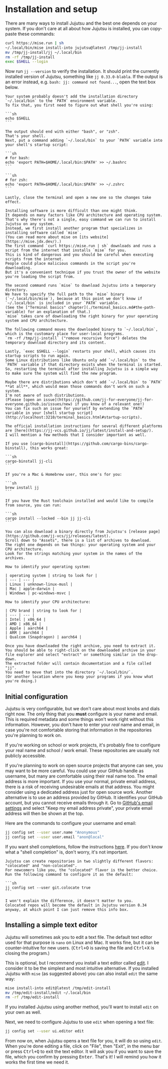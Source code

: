 # Installation and setup

There are many ways to install Jujutsu and the best one depends on your system.
If you don't care at all about how Jujutsu is installed, you can copy-paste these commands:

```sh
curl https://mise.run | sh
~/.local/bin/mise install-into jujutsu@latest /tmp/jj-install
mv /tmp/jj-install/jj ~/.local/bin
rm -rf /tmp/jj-install
exec $SHELL --login
```

Now run `jj --version` to verify the installation.
It should print the currently installed version of Jujutsu, something like `jj 0.33.0-blabla`.
If the output is an error instead, e.g. `bash: jj: command not found...`, open the text box below.

````admonish fail title="jj: command not found..." collapsible=true
Your system probably doesn't add the installation directory `~/.local/bin` to the `PATH` environment variable.
To fix that, you first need to figure out what shell you're using:

```sh
echo $SHELL
```

The output should end with either "bash", or "zsh".
That's your shell.
Next, put a command adding `~/.local/bin` to your `PATH` variable into your shell's startup script:

```sh
# for bash:
echo 'export PATH=$HOME/.local/bin:$PATH' >> ~/.bashrc
```

```sh
# for zsh:
echo 'export PATH=$HOME/.local/bin:$PATH' >> ~/.zshrc
```

Lastly, close the terminal and open a new one so the changes take effect.
````

```admonish note title="Explanation of installation commands" collapsible=true
Installing software is more difficult than one might think.
It depends on many factors like CPU architecture and operating system.
That's why there's not a single, easy command we can run to install Jujutsu on any system.
Instead, we first install another program that specializes in installing software called `mise`.
(You can read more about mise on [its website](https://mise.jdx.dev/).)
The first command `curl https://mise.run | sh` downloads and runs a script from the internet that installs `mise` for you.
This is kind of dangerous and you should be careful when executing scripts from the internet.
People could place malicious commands in the script you're downloading.
But it's a convenient technique if you trust the owner of the website you're loading the script from.

The second command runs `mise` to download Jujutsu into a temporary directory.
We have to specify the full path to the `mise` binary (`~/.local/bin/mise`), because at this point we don't know if `~/.local/bin` is included in your `PATH` variable.
(See the ["Terminal basics" chapter](./terminal_basics.md#the-path-variable) for an explanation of that.)
`mise` takes care of downloading the right binary for your operating system and CPU architecture.

The following command moves the downloaded binary to `~/.local/bin`, which is the customary place for user-local programs.
`rm -rf /tmp/jj-install` ("remove recursive force") deletes the temporary download directory and its content.

Lastly, `exec $SHELL --login` restarts your shell, which causes its startup scripts to run again.
Some Linux distributions like Ubuntu only add `~/.local/bin` to the `PATH` variable if that directory exists when the terminal is started.
So, restarting the terminal after installing Jujutsu is a simple way to make sure the system will find the new program.

Maybe there are distributions which don't add `~/.local/bin` to `PATH` **at all**, which would mean those commands don't work on such a system.
I'm not aware of such distributions.
(Please [open an issue](https://github.com/jj-for-everyone/jj-for-everyone.github.io/issues/new) if you know of a relevant one!)
You can fix such an issue for yourself by extending the `PATH` variable in your [shell startup script](http://localhost:3210/terminal_basics.html#startup-scripts).
```

````admonish info title="Other installation methods" collapsible=true
The official installation instructions for several different platforms are [here](https://jj-vcs.github.io/jj/latest/install-and-setup/).
I will mention a few methods that I consider important as well.

If you use [cargo-binstall](https://github.com/cargo-bins/cargo-binstall), this works great:

```sh
cargo-binstall jj-cli
```

If you're a Mac & Homebrew user, this one's for you:

```sh
brew install jj
```

If you have the Rust toolchain installed and would like to compile from source, you can run:

```sh
cargo install --locked --bin jj jj-cli
```

You can also download a binary directly from Jujutsu's [release page](https://github.com/jj-vcs/jj/releases/latest).
Scroll down to "Assets", there is a list of archives to download.
The right one depends on two things: your operating system and your CPU architecture.
Look for the strings matching your system in the names of the archives.

How to identify your operating system:

| operating system | string to look for |
| --- | --- |
| Linux | unknown-linux-musl |
| Mac | apple-darwin |
| Windows | pc-windows-msvc |

How to identify your CPU architecture:

| CPU brand | string to look for |
| --- | --- |
| Intel | x86_64 |
| AMD | x86_64 |
| Apple | aarch64 |
| ARM | aarch64 |
| Qualcom (Snapdragon) | aarch64 |

Once you have downloaded the right archive, you need to extract it.
You should be able to right-click on the downloaded archive in your file explorer and select "extract" or something similar in the drop-down.
The extracted folder will contain documentation and a file called "jj".
You need to move that into the directory `~/.local/bin/`.
(Or another location where you keep your programs if you know what you're doing.)
````

## Initial configuration

Jujutsu is very configurable, but we don't care about most knobs and dials right now.
The only thing that you **must** configure is your name and email.
This is required metadata and some things won't work right without this information.
However, you don't have to enter your _real_ name and email, in case you're not comfortable storing that information in the repositories you're planning to work on.

If you're working on school or work projects, it's probably fine to configure your real name and school / work email.
These repositories are usually not publicly accessible.

If you're planning to work on open source projects that anyone can see, you may want to be more careful.
You could use your GitHub handle as username, but many are comfortable using their real name too.
The email address is more important.
If you use your normal, private email address, there is a risk of receiving undesirable emails at that address.
You might consider using a dedicated address just for open source work.
Another alternative is to use an address provided by GitHub.
It identifies your GitHub account, but you cannot receive emails through it.
Go to [GitHub's email settings](https://github.com/settings/emails) and select "Keep my email address private", your private email address will then be shown at the top.

Here are the commands to configure your username and email:

```sh
jj config set --user user.name "Anonymous"
jj config set --user user.email "anon@local"
```

If you want shell completions, follow the instructions [here](https://jj-vcs.github.io/jj/latest/install-and-setup/#command-line-completion).
If you don't know what a "shell completion" is, don't worry, it's not important.

````admonish info title="Two flavors of repositories"
Jujutsu can create repositories in two slightly different flavors: "colocated" and "non-colocated".
For newcomers like you, the "colocated" flavor is the better choice.
Run the following command to configure it as the default:

```sh
jj config set --user git.colocate true
```

I won't explain the difference, it doesn't matter to you.
Colocated repos will become the default in Jujutsu version 0.34 anyway, at which point I can just remove this info box.
````

## Installing a simple text editor

Jujutsu will sometimes ask you to edit a text file.
The default text editor used for that purpose is `nano` on Linux and Mac.
It works fine, but it can be counter-intuitive for new users.
(<kbd>Ctrl+O</kbd> is saving the file and <kbd>Ctrl+X</kbd> is closing the program.)

This is optional, but I recommend you install a text editor called [edit](https://github.com/microsoft/edit).
I consider it to be the simplest and most intuitive alternative.
If you installed Jujutsu with `mise` (as suggested above) you can also install `edit` the same way:

```sh
mise install-into edit@latest /tmp/edit-install
mv /tmp/edit-install/edit ~/.local/bin
rm -rf /tmp/edit-install
```

If you installed Jujutsu using another method, you'll want to install `edit` on your own as well.

Next, we need to configure Jujutsu to use `edit` when opening a text file:

```sh
jj config set --user ui.editor edit
```

From now on, when Jujutsu opens a text file for you, it will do so using `edit`.
When you're done editing a file, click on "File", then "Exit", in the menu bar or press <kbd>Ctrl+Q</kbd> to exit the text editor.
It will ask you if you want to save the file, which you confirm by pressing <kbd>Enter</kbd>.
That's it!
I will remind you how it works the first time we need it.
